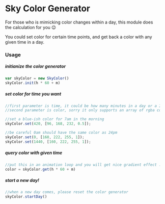 # Sky Color Generator

For those who is mimicking color changes within a day, this module does the calculation for you :wink:

You could set color for certain time points, and get back a color with any given time in a day.

### Usage


##### initianize the color generator

```js
var skyColor = new SkyColor()
skyColor.init(h * 60 + m)
```

##### set color for time you want
```js
//first parameter is time, it could be how many minutes in a day or a ISO 8601 format time
//second parameter is color, sorry it only supports an array of rgba color now

//set a blue-ish color for 7am in the morning
skyColor.set(420, [96, 168, 232, 0.5]);

//be careful 0am should have the same color as 24pm
skyColor.set(0, [160, 222, 255, 1]);
skyColor.set(1440, [160, 222, 255, 1]);
```

##### query color with given time
```js
//put this in an animation loop and you will get nice gradient effect :)
color = skyColor.get(h * 60 + m)
```

##### start a new day!
```js
//when a new day comes, please reset the color generator
skyColor.startDay()
```
